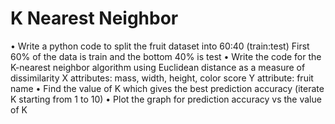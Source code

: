 # K Nearest Neighbor
• Write a python code to split the fruit dataset into 60:40 (train:test)
  First 60% of the data is train and the bottom 40% is test
• Write the code for the K-nearest neighbor algorithm using Euclidean distance as a measure of dissimilarity
  X attributes: mass, width, height, color score
  Y attribute: fruit name
• Find the value of K which gives the best prediction accuracy (iterate K starting from 1 to 10)
• Plot the graph for prediction accuracy vs the value of K

